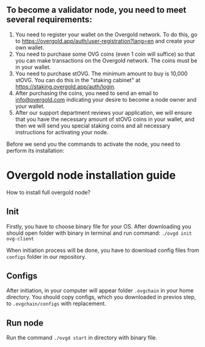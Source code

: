 ## To become a validator node, you need to meet several requirements:

1) You need to register your wallet on the Overgold network. To do this, go to https://overgold.app/auth/user-registration?lang=en and create your own wallet.
2) You need to purchase some OVG coins (even 1 coin will suffice) so that you can make transactions on the Overgold network. The coins must be in your wallet.
3) You need to purchase stOVG. The minimum amount to buy is 10,000 stOVG. You can do this in the "staking cabinet" at https://staking.overgold.app/auth/login.
4) After purchasing the coins, you need to send an email to info@overgold.com indicating your desire to become a node owner and your wallet.
5) After our support department reviews your application, we will ensure that you have the necessary amount of stOVG coins in your wallet, and then we will send you special staking coins and all necessary instructions for activating your node.

Before we send you the commands to activate the node, you need to perform its installation:

# Overgold node installation guide

How to install full overgold node?

## Init
Firstly, you have to choose binary file for your OS.
After downloading you should open folder with binary in terminal and run command:
`./ovgd init ovg-client`

When initiation process will be done, you have to download config files from `configs` folder in our repository.

## Configs 
After initiation, in your computer will appear folder `.ovgchain` in your home directory.
You should copy configs, which you downloaded in previos step, to `.ovgchain/configs` with replacement.
## Run node
Run the command `./ovgd start` in directory with binary file.

